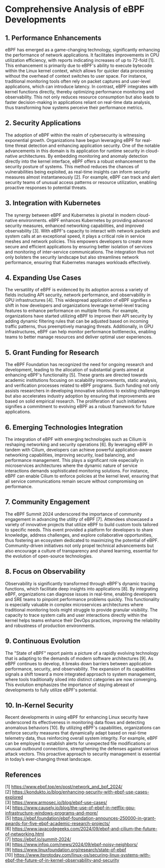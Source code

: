 # Comprehensive Analysis of eBPF Developments

## 1. Performance Enhancements
eBPF has emerged as a game-changing technology, significantly enhancing the performance of network applications. It facilitates improvements in CPU utilization efficiency, with reports indicating increases of up to 72-fold [1]. This enhancement is primarily due to eBPF's ability to execute bytecode within the Linux kernel context, which allows for quicker data processing without the overhead of context switches to user space. For instance, traditional monitoring tools often rely on packet captures and user-level applications, which can introduce latency. In contrast, eBPF integrates with kernel functions directly, thereby optimizing performance monitoring and observability. This not only reduces resource consumption but also leads to faster decision-making in applications reliant on real-time data analysis, thus transforming how systems perceive their performance metrics.

## 2. Security Applications
The adoption of eBPF within the realm of cybersecurity is witnessing exponential growth. Organizations have begun leveraging eBPF for real-time threat detection and enhancing application security. One of the notable advancements in this domain is its application for runtime security in cloud-native architectures. By embedding monitoring and anomaly detection directly into the kernel interface, eBPF offers a robust enhancement to the security posture of systems. This method reduces the chances of vulnerabilities being exploited, as real-time insights can inform security measures almost instantaneously [2]. For example, eBPF can track and alert security teams of unusual access patterns or resource utilization, enabling proactive responses to potential threats.

## 3. Integration with Kubernetes
The synergy between eBPF and Kubernetes is pivotal in modern cloud-native environments. eBPF enhances Kubernetes by providing advanced security measures, enhanced networking capabilities, and improved observability [3]. With eBPF's capacity to interact with network packets and system calls at an exceptional speed, it plays a critical role in service meshes and network policies. This empowers developers to create more secure and efficient applications by ensuring better isolation of services and monitoring of inter-service communications. The integration thus not only bolsters the security landscape but also streamlines network performance, ensuring that Kubernetes manages workloads effectively.

## 4. Expanding Use Cases
The versatility of eBPF is evidenced by its adoption across a variety of fields including API security, network performance, and observability in GPU infrastructures [4]. This widespread application of eBPF signifies a shift in how developers and organizations leverage kernel-level tracing features to enhance performance on multiple fronts. For example, organizations have started utilizing eBPF to improve their API security by adding dynamic filtering rules that can be adjusted based on incoming traffic patterns, thus preemptively managing threats. Additionally, in GPU infrastructures, eBPF can help monitor performance bottlenecks, enabling teams to better manage resources and deliver optimal user experiences.

## 5. Grant Funding for Research
The eBPF Foundation has recognized the need for ongoing research and development, leading to the allocation of substantial grants aimed at enhancing eBPF's functionality [5]. These grants are directed towards academic institutions focusing on scalability improvements, static analysis, and verification processes related to eBPF programs. Such funding not only assists researchers in developing innovative solutions to existing challenges but also accelerates industry adoption by ensuring that improvements are based on solid empirical research. The proliferation of such initiatives signifies a commitment to evolving eBPF as a robust framework for future applications.

## 6. Emerging Technologies Integration
The integration of eBPF with emerging technologies such as Cilium is reshaping networking and security operations [6]. By leveraging eBPF in tandem with Cilium, developers can achieve powerful application-aware networking capabilities, improving security, load balancing, and performance management. This plays a significant role especially in microservices architectures where the dynamic nature of service interactions demands sophisticated monitoring solutions. For instance, eBPF can enable Cilium to enforce policies at the kernel level, ensuring that all service communications remain secure without compromising on performance.

## 7. Community Engagement
The eBPF Summit 2024 underscored the importance of community engagement in advancing the utility of eBPF [7]. Attendees showcased a variety of innovative projects that utilize eBPF to build custom tools tailored to specific needs. This event provided a platform for developers to share knowledge, address challenges, and explore collaborative opportunities, thus fostering an ecosystem dedicated to maximizing the potential of eBPF. Community-driven initiatives not only propel technical advancements but also encourage a culture of transparency and shared learning, essential for the evolution of open-source technologies.

## 8. Focus on Observability
Observability is significantly transformed through eBPF's dynamic tracing functions, which facilitate deep insights into applications [8]. By integrating eBPF, organizations can diagnose issues in real-time, enabling developers and SRE teams to pinpoint performance problems quickly. This functionality is especially valuable in complex microservices architectures where traditional monitoring tools might struggle to provide granular visibility. The capacity to trace system calls and user interactions directly within the kernel helps teams enhance their DevOps practices, improving the reliability and robustness of production environments.

## 9. Continuous Evolution
The "State of eBPF" report paints a picture of a rapidly evolving technology that is adapting to the demands of modern software architectures [9]. As eBPF continues to develop, it breaks down barriers between application performance, security, and observability. The expansion of its capabilities signals a shift toward a more integrated approach to system management, where tools traditionally siloed into distinct categories are now converging. This evolution emphasizes the importance of staying abreast of developments to fully utilize eBPF's potential.

## 10. In-Kernel Security
Recent developments in using eBPF for enhancing Linux security have underscored its effectiveness in monitoring data flows and detecting anomalous behaviors [10]. By utilizing eBPF's capabilities, organizations can enforce security measures that dynamically adapt based on real-time telemetry data, thus reinforcing overall system integrity. For example, eBPF can be employed to establish alerts for unexpected file modifications or unusual outbound connections, strengthening the defenses against various attack vectors. This proactive approach to security management is essential in today’s ever-changing threat landscape.

## References
[1] https://www.ebpf.top/en/post/network_and_bpf_2024/  
[2] https://kondukto.io/blog/enhancing-security-with-ebpf-use-cases-explored  
[3] https://www.armosec.io/blog/ebpf-use-cases/  
[4] https://www.causely.io/blog/the-use-of-ebpf-in-netflix-gpu-infrastructure-windows-programs-and-more/  
[5] https://ebpf.foundation/ebpf-foundation-announces-250000-in-grant-awards-for-five-ebpf-academic-research-projects/  
[6] https://www.javacodegeeks.com/2024/09/ebpf-and-cilium-the-future-of-networking.html  
[7] https://ebpf.io/summit-2024/  
[8] https://www.infoq.com/news/2024/09/ebpf-noisy-neighbors/  
[9] https://www.linuxfoundation.org/research/state-of-ebpf  
[10] https://www.itprotoday.com/linux-os/securing-linux-systems-with-ebpf-the-future-of-in-kernel-observability-and-security